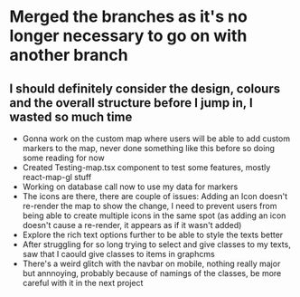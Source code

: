 # Merged the branches as it's no longer necessary to go on with another branch 
## I should definitely consider the design, colours and the overall structure before I jump in, I wasted so much time 
* Gonna work on the custom map where users will be able to add custom markers to the map, never done something like this before so doing some reading for now
* Created Testing-map.tsx component to test some features, mostly react-map-gl stuff
* Working on database call now to use my data for markers
* The icons are there, there are couple of issues: Adding an Icon doesn't re-render the map to show the change, I need to prevent users from being able to create multiple icons in the same spot (as adding an icon doesn't cause a re-render, it appears as if it wasn't added)
* Explore the rich text options further to be able to style the texts better
* After struggling for so long trying to select and give classes to my texts, saw that I caould give classes to items in graphcms 
* There's a weird glitch with the navbar on mobile, nothing really major but annnoying, probably because of namings of the classes, be more careful with it in the next project